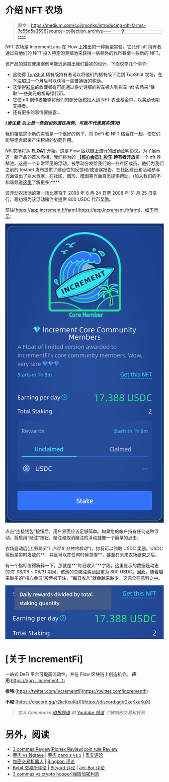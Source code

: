# 介绍 NFT 农场

> 原文：<https://medium.com/coinmonks/introducing-nft-farms-7c55d5a3596?source=collection_archive---------9----------------------->

NFT 农场是 IncrementLabs 在 Flow 上推出的一种新型实验。它允许 nft 持有者通过将他们的 NFT 投入特定的养殖池来获得一些额外的代币甚至一些新的 NFT。

该产品的潜在使用案例可能远远超出我们最初的设计。下面仅举几个例子:

*   这使得 [TopShot](https://nbatopshot.com/) 稀有版持有者可以将他们的稀有版下注到 TopShot 农场，在下注超过一个月后可以获得一些普通版的奖励。
*   这使得[彩车](https://floats.city)的收藏者有可能通过将史诗版的彩车投入到彩车 nft 农场来“赚取”一些美元的祖母绿代币。
*   它使 nft 创作者能够将他们的部分版税投入到 NFT 农业基金中，以奖励长期支持者。
*   还有更多的事情要披露…

***(请注意:以上是一些假设的潜在用例，可能不代表真实情况)***

我们相信这个新的实验是一个很好的例子，将 DeFi 和 NFT 结合在一起，使它们能够组合起来产生积极的协同作用。

Nft 农场将从 [**FLOAT**](https://floats.city) 开始，这是 Flow 区块链上流行的出勤证明协议。为了展示这一新产品的首次亮相，我们将为的 [**【核心会员】彩车**](https://floats.city/0xa886e89209bca080/event/326723707) **持有者开放**第一个 nft 养殖池。这是一个非常罕见的浮动，被手动分发给我们的一些社区成员，他们为我们之前的 testnet 发布提供了建设性的反馈和/或错误报告，在社区建设和活动参与方面做出了巨大贡献，在社区、图形、模因等方面自愿提供帮助。(加入我们的不和谐频道[这里](https://discord.gg/r2keKxuKqX)了解更多)****

该浮动农场池的第一场比赛将于 2008 年 8 月 24 日至 2008 年 31 月 25 日举行，最初将为该浮动赌注者提供 800 USDC 代币奖励。

前往[https://app.increment.fi/farm](https://app.increment.fi/farm)，如下所示:

![](img/f285adb369fe5bb45a34ad71171da8e3.png)

点击“连接钱包”按钮后，用户界面应该足够简单。如果您的帐户持有任何这种浮动，将启用“赌注”按钮，赌注和取消赌注的浮动就像一个简单的点击。

农场启动后(*上图显示“1 小时 8 分钟内启动”*)，你将可以领取 USDC 奖励。USDC 奖励是实时发放的**，并且可以在任何时候领取**，甚至在未来农场结束之后。

有一个指标值得解释一下，那就是**“每日收入”**字段。这里显示的数据是动态的:在 08/08 ~ 08/31 期间，该池的总赌注奖励固定为 800 USDC。因此，随着越来越多的“核心会员”股票被下注，“每日收入”就会越来越少。这完全在意料之中。

![](img/cb0243564b5d1b16f7462abba4c7fd63.png)

# [关于 IncrementFi]

一站式 DeFi 平台可提高流动性，并在 Flow 区块链上创造机会。
**应用**:[https://app . increment . fi](https://app.increment.fi/)

**推特**:[https://twitter.com/incrementfi](https://twitter.com/incrementfi)

**不和**:[https://discord.gg/r2keKxuKqX](https://discord.gg/r2keKxuKqX)

> *加入 Coinmonks* [*电报频道*](https://t.me/coincodecap) *和* [*Youtube 频道*](https://www.youtube.com/c/coinmonks/videos) *了解加密交易和投资*

# 另外，阅读

*   [3 commas Review](/coinmonks/3commas-review-an-excellent-crypto-trading-bot-2020-1313a58bec92)|[Pionex Review](https://coincodecap.com/pionex-review-exchange-with-crypto-trading-bot)|[coin rule Review](/coinmonks/coinrule-review-2021-a-beginner-friendly-crypto-trading-bot-daf0504848ba)
*   [莱杰 vs Ngrave](/coinmonks/ledger-vs-ngrave-zero-7e40f0c1d694) | [莱杰 nano s vs x](/coinmonks/ledger-nano-s-vs-x-battery-hardware-price-storage-59a6663fe3b0) | [币安评论](/coinmonks/binance-review-ee10d3bf3b6e)
*   [加密交易机器人](/coinmonks/crypto-trading-bot-c2ffce8acb2a) | [Bingbon 评论](https://coincodecap.com/bingbon-review)
*   [Bybit 交易所评论](/coinmonks/bybit-exchange-review-dbd570019b71) | [Bityard 评论](https://coincodecap.com/bityard-reivew) | [Jet-Bot 评论](https://coincodecap.com/jet-bot-review)
*   [3 commas vs crypto hopper](/coinmonks/3commas-vs-pionex-vs-cryptohopper-best-crypto-bot-6a98d2baa203)|[赚取加密利息](/coinmonks/earn-crypto-interest-b10b810fdda3)